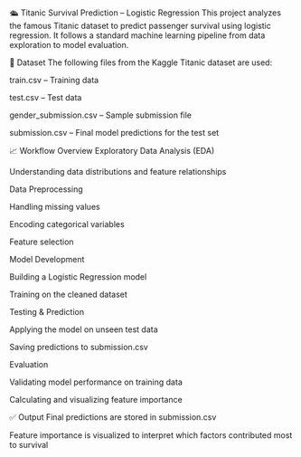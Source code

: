 🛳️ Titanic Survival Prediction – Logistic Regression
This project analyzes the famous Titanic dataset to predict passenger survival using logistic regression. It follows a standard machine learning pipeline from data exploration to model evaluation.

📂 Dataset
The following files from the Kaggle Titanic dataset are used:

train.csv – Training data

test.csv – Test data

gender_submission.csv – Sample submission file

submission.csv – Final model predictions for the test set

📈 Workflow Overview
Exploratory Data Analysis (EDA)

Understanding data distributions and feature relationships

Data Preprocessing

Handling missing values

Encoding categorical variables

Feature selection

Model Development

Building a Logistic Regression model

Training on the cleaned dataset

Testing & Prediction

Applying the model on unseen test data

Saving predictions to submission.csv

Evaluation

Validating model performance on training data

Calculating and visualizing feature importance

✅ Output
Final predictions are stored in submission.csv

Feature importance is visualized to interpret which factors contributed most to survival

